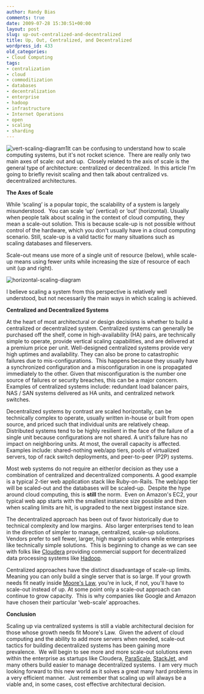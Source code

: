 ```yaml
---
author: Randy Bias
comments: true
date: 2009-07-28 15:30:51+00:00
layout: post
slug: up-out-centralized-and-decentralized
title: Up, Out, Centralized, and Decentralized
wordpress_id: 433
old_categories:
- Cloud Computing
tags:
- centralization
- cloud
- commoditization
- databases
- decentralization
- enterprise
- hadoop
- infrastructure
- Internet Operations
- open
- scaling
- sharding
---
```




![vert-scaling-diagram1](http://cloudscaling.com/wp-content/uploads/2009/07/vert-scaling-diagram1-269x299.png)It can be confusing to understand how to scale computing systems, but it's not rocket science.  There are really only two main axes of scale: out and up.  Closely related to the axis of scale is the general type of architecture: centralized or decentralized.  In this article I'm going to briefly revisit scaling and then talk about centralized vs. decentralized architectures.


**The Axes of Scale**




While ‘scaling’ is a popular topic, the scalability of a system is largely misunderstood.  You can scale ‘up’ (vertical) or ‘out’ (horizontal). Usually when people talk about scaling in the context of cloud computing, they mean a scale-out solution. This is because scale-up is not possible without control of the hardware, which you don't usually have in a cloud computing scenario. Still, scale-up is a valid tactic for many situations such as scaling databases and fileservers.




Scale-out means use more of a single unit of resource (below), while scale-up means using fewer units while increasing the size of resource of each unit (up and right).










![horizontal-scaling-diagram](http://cloudscaling.com/wp-content/uploads/2009/07/horizontal-scaling-diagram-1024x227.png)




I believe scaling a system from this perspective is relatively well understood, but not necessarily the main ways in which scaling is achieved.




**Centralized and Decentralized Systems**




At the heart of most architectural or design decisions is whether to build a centralized or decentralized system. Centralized systems can generally be purchased off the shelf, come in high-availability (HA) pairs, are technically simple to operate, provide vertical scaling capabilities, and are delivered at a premium price per unit. Well-designed centralized systems provide very high uptimes and availability. They can also be prone to catastrophic failures due to mis-configurations.  This happens because they usually have a synchronized configuration and a misconfiguration in one is propagated immediately to the other. Given that misconfiguration is the number one source of failures or security breaches, this can be a major concern. Examples of centralized systems include: redundant load balancer pairs, NAS / SAN systems delivered as HA units, and centralized network switches.




Decentralized systems by contrast are scaled horizontally, can be technically complex to operate, usually written in-house or built from open source, and priced such that individual units are relatively cheap. Distributed systems tend to be highly resilient in the face of the failure of a single unit because configurations are not shared. A unit’s failure has no impact on neighboring units. At most, the overall capacity is affected. Examples include: shared-nothing web/app tiers, pools of virtualized servers, top of rack switch deployments, and peer-to-peer (P2P) systems.




Most web systems do not require an either/or decision as they use a combination of centralized and decentralized components. A good example is a typical 2-tier web application stack like Ruby-on-Rails. The web/app tier will be scaled-out and the databases will be scaled-up.  Despite the hype around cloud computing, this is **still** the norm.  Even on Amazon's EC2, your typical web app starts with the smallest instance size possible and then when scaling limits are hit, is upgraded to the next biggest instance size.




The decentralized approach has been out of favor historically due to technical complexity and low margins.  Also larger enterprises tend to lean in the direction of simpler to manage, centralized, scale-up solutions. Vendors prefer to sell fewer, larger, high margin solutions while enterprises like technically simple solutions.  This is beginning to change as we can see with folks like [Cloudera](http://www.cloudera.com) providing commercial support for decentralized data processing systems like [Hadoop](http://en.wikipedia.org/wiki/Hadoop).







Centralized approaches have the distinct disadvantage of scale-up limits. Meaning you can only build a single server that is so large. If your growth needs fit neatly inside [Moore's Law](http://en.wikipedia.org/wiki/Moores_Law), you're in luck, if not, you'll have to scale-out instead of up. At some point only a scale-out approach can continue to grow capacity.  This is why companies like Google and Amazon have chosen their particular ‘web-scale’ approaches.











**Conclusion**




Scaling up via centralized systems is still a viable architectural decision for those whose growth needs fit Moore's Law.  Given the advent of cloud computing and the ability to add more servers when needed, scale-out tactics for building decentralized systems has been gaining more prevalence.  We will begin to see more and more scale-out solutions even within the enterprise as startups like Cloudera, [ParaScale](http://www.parascale.com), [StackJet](http://www.stackjet.com/), and many others build easier to manage decentralized systems.  I am very much looking forward to this new world as it solves a great many hard problems in a very efficient manner.  Just remember that scaling up will always be a viable and, in some cases, cost effective architectural decision.










